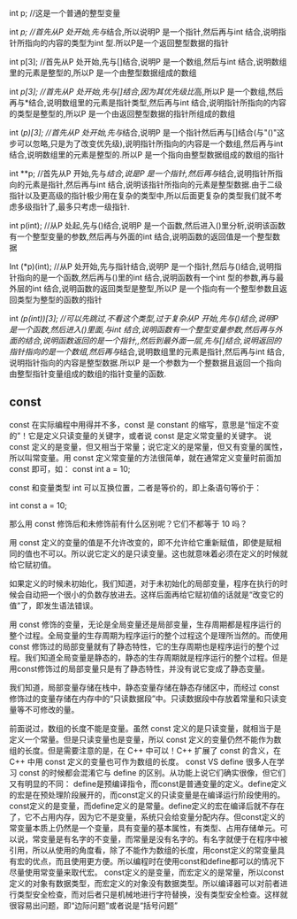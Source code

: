 
int p; //这是一个普通的整型变量   

int *p; //首先从P 处开始,先与*结合,所以说明P 是一个指针,然后再与int 结合,说明指针所指向的内容的类型为int 型.所以P是一个返回整型数据的指针   

int p[3]; //首先从P 处开始,先与[]结合,说明P 是一个数组,然后与int 结合,说明数组里的元素是整型的,所以P 是一个由整型数据组成的数组   

int *p[3]; //首先从P 处开始,先与[]结合,因为其优先级比*高,所以P 是一个数组,然后再与*结合,说明数组里的元素是指针类型,然后再与int 结合,说明指针所指向的内容的类型是整型的,所以P 是一个由返回整型数据的指针所组成的数组   

int (*p)[3]; //首先从P 处开始,先与*结合,说明P 是一个指针然后再与[]结合(与"()"这步可以忽略,只是为了改变优先级),说明指针所指向的内容是一个数组,然后再与int 结合,说明数组里的元素是整型的.所以P 是一个指向由整型数据组成的数组的指针   

int **p; //首先从P 开始,先与*结合,说是P 是一个指针,然后再与*结合,说明指针所指向的元素是指针,然后再与int 结合,说明该指针所指向的元素是整型数据.由于二级指针以及更高级的指针极少用在复杂的类型中,所以后面更复杂的类型我们就不考虑多级指针了,最多只考虑一级指针.   

int p(int); //从P 处起,先与()结合,说明P 是一个函数,然后进入()里分析,说明该函数有一个整型变量的参数,然后再与外面的int 结合,说明函数的返回值是一个整型数据   

Int (*p)(int); //从P 处开始,先与指针结合,说明P 是一个指针,然后与()结合,说明指针指向的是一个函数,然后再与()里的int 结合,说明函数有一个int 型的参数,再与最外层的int 结合,说明函数的返回类型是整型,所以P 是一个指向有一个整型参数且返回类型为整型的函数的指针   

int *(*p(int))[3]; //可以先跳过,不看这个类型,过于复杂从P 开始,先与()结合,说明P 是一个函数,然后进入()里面,与int 结合,说明函数有一个整型变量参数,然后再与外面的*结合,说明函数返回的是一个指针,,然后到最外面一层,先与[]结合,说明返回的指针指向的是一个数组,然后再与*结合,说明数组里的元素是指针,然后再与int 结合,说明指针指向的内容是整型数据.所以P 是一个参数为一个整数据且返回一个指向由整型指针变量组成的数组的指针变量的函数.  

## const
const 在实际编程中用得并不多，const 是 constant 的缩写，意思是“恒定不变的”！它是定义只读变量的关键字，或者说 const 是定义常变量的关键字。 说 const 定义的是变量，但又相当于常量；说它定义的是常量，但又有变量的属性，所以叫常变量。用 const 定义常变量的方法很简单，就在通常定义变量时前面加 const 即可，如：
const  int  a = 10;  

const 和变量类型 int 可以互换位置，二者是等价的，即上条语句等价于：  

int  const  a = 10;  

那么用 const 修饰后和未修饰前有什么区别呢？它们不都等于 10 吗？  

用 const 定义的变量的值是不允许改变的，即不允许给它重新赋值，即使是赋相同的值也不可以。所以说它定义的是只读变量。这也就意味着必须在定义的时候就给它赋初值。  

如果定义的时候未初始化，我们知道，对于未初始化的局部变量，程序在执行的时候会自动把一个很小的负数存放进去。这样后面再给它赋初值的话就是“改变它的值”了，即发生语法错误。  

用 const 修饰的变量，无论是全局变量还是局部变量，生存周期都是程序运行的整个过程。全局变量的生存周期为程序运行的整个过程这个是理所当然的。而使用 const 修饰过的局部变量就有了静态特性，它的生存周期也是程序运行的整个过程。我们知道全局变量是静态的，静态的生存周期就是程序运行的整个过程。但是用const修饰过的局部变量只是有了静态特性，并没有说它变成了静态变量。

我们知道，局部变量存储在栈中，静态变量存储在静态存储区中，而经过 const 修饰过的变量存储在内存中的“只读数据段”中。只读数据段中存放着常量和只读变量等不可修改的量。

前面说过，数组的长度不能是变量。虽然 const 定义的是只读变量，就相当于是定义一个常量。但是只读变量也是变量，所以 const 定义的变量仍然不能作为数组的长度。但是需要注意的是，在 C++ 中可以！C++ 扩展了 const 的含义，在 C++ 中用 const 定义的变量也可作为数组的长度。
const VS define
很多人在学习 const 的时候都会混淆它与 define 的区别。从功能上说它们确实很像，但它们又有明显的不同：
define是预编译指令，而const是普通变量的定义。define定义的宏是在预处理阶段展开的，而const定义的只读变量是在编译运行阶段使用的。
const定义的是变量，而define定义的是常量。define定义的宏在编译后就不存在了，它不占用内存，因为它不是变量，系统只会给变量分配内存。但const定义的常变量本质上仍然是一个变量，具有变量的基本属性，有类型、占用存储单元。可以说，常变量是有名字的不变量，而常量是没有名字的。有名字就便于在程序中被引用，所以从使用的角度看，除了不能作为数组的长度，用const定义的常变量具有宏的优点，而且使用更方便。所以编程时在使用const和define都可以的情况下尽量使用常变量来取代宏。
const定义的是变量，而宏定义的是常量，所以const定义的对象有数据类型，而宏定义的对象没有数据类型。所以编译器可以对前者进行类型安全检查，而对后者只是机械地进行字符替换，没有类型安全检查。这样就很容易出问题，即“边际问题”或者说是“括号问题”

